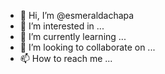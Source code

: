 - 👋 Hi, I’m @esmeraldachapa
- 👀 I’m interested in ...
- 🌱 I’m currently learning ...
- 💞️ I’m looking to collaborate on ...
- 📫 How to reach me ...

<!---
esmeraldachapa/esmeraldachapa is a ✨ special ✨ repository because its `README.md` (this file) appears on your GitHub profile.
You can click the Preview link to take a look at your changes.
--->
